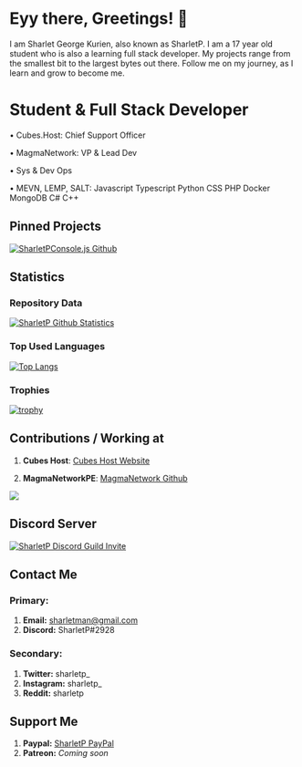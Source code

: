 # Eyy there, Greetings! 👋

I am Sharlet George Kurien, also known as SharletP.  I am a 17 year old student who is also a learning full stack developer. My projects range from the smallest bit to the largest bytes out there. Follow me on my journey, as I learn and grow to become me.

# Student & Full Stack Developer #
 • Cubes.Host: Chief Support Officer

 • MagmaNetwork: VP & Lead Dev

 • Sys & Dev Ops

 • MEVN, LEMP, SALT: Javascript Typescript Python CSS PHP Docker MongoDB C# C++

## Pinned Projects
[![SharletPConsole.js Github](https://github-readme-stats.vercel.app/api/pin/?username=sharletp&repo=SharletPConsole.js)](https://github.com/sharletp/SharletPConsole.js)

## Statistics
### Repository Data
[![SharletP Github Statistics](https://github-readme-stats.vercel.app/api?username=sharletp&count_private=true&show_icons=true&theme=highcontrast&include_all_commits=true)](https://github.com/sharletp/SharletP)

### Top Used Languages
[![Top Langs](https://github-readme-stats.vercel.app/api/top-langs/?username=sharletp&layout=compact)](https://github.com/sharletp/SharletP)

### Trophies
[![trophy](https://github-profile-trophy.vercel.app/?username=sharletp)](https://github.com/ryo-ma/github-profile-trophy)

## Contributions / Working at
1. **Cubes Host**: [Cubes Host Website](https://cubes.host)

2. **MagmaNetworkPE**: [MagmaNetwork Github](https://github.com/MagmaNetworkPE)

<a href="https://minecraftpocket-servers.com/server/51785/"><img src="https://minecraftpocket-servers.com/server/51785/banners/regular-banner-4.png" border="0"></a>

## Discord Server
[![SharletP Discord Guild Invite](http://invidget.switchblade.xyz/g34WJMC?theme=light)](https://discord.gg/g34WJMC)

## Contact Me
### Primary:
1. **Email:** sharletman@gmail.com
2. **Discord:** SharletP#2928

### Secondary:
1. **Twitter:** sharletp_
2. **Instagram:** sharletp_
3. **Reddit:** sharletp

## Support Me
1. **Paypal:** [SharletP PayPal](https://paypal.me/sharletp)
2. **Patreon:** *Coming soon*
